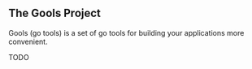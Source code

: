 ## The Gools Project

Gools (go tools) is a set of go tools for building your applications more convenient.

TODO